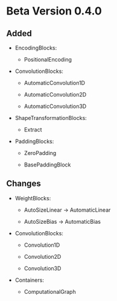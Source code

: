 # Beta Version 0.4.0

## Added

* EncodingBlocks:

	* PositionalEncoding

* ConvolutionBlocks:

	* AutomaticConvolution1D

	* AutomaticConvolution2D

	* AutomaticConvolution3D

* ShapeTransformationBlocks:

	* Extract

* PaddingBlocks:

	* ZeroPadding

	* BasePaddingBlock

## Changes

* WeightBlocks:

	* AutoSizeLinear -> AutomaticLinear

	* AutoSizeBias -> AutomaticBias

* ConvolutionBlocks:

	* Convolution1D

	* Convolution2D

	* Convolution3D

* Containers:

	* ComputationalGraph